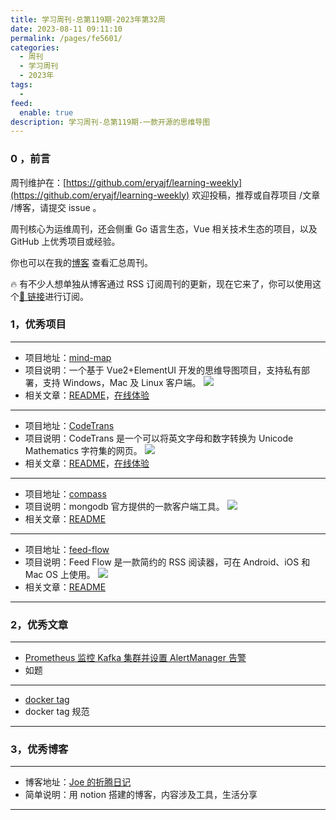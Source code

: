 ```yaml
---
title: 学习周刊-总第119期-2023年第32周
date: 2023-08-11 09:11:10
permalink: /pages/fe5601/
categories:
  - 周刊
  - 学习周刊
  - 2023年
tags:
  -
feed:
  enable: true
description: 学习周刊-总第119期-一款开源的思维导图
---
```


### 0 ，前言

周刊维护在：[https://github.com/eryajf/learning-weekly](https://github.com/eryajf/learning-weekly) 欢迎投稿，推荐或自荐项目 /文章 /博客，请提交 issue 。

周刊核心为运维周刊，还会侧重 Go 语言生态，Vue 相关技术生态的项目，以及 GitHub 上优秀项目或经验。

你也可以在我的[博客](http://fsvip.gitee.io/hexo-theme-fluid//learning-weekly/) 查看汇总周刊。

🔥 有不少人想单独从博客通过 RSS 订阅周刊的更新，现在它来了，你可以使用这个[🔗 链接](http://fsvip.gitee.io/hexo-theme-fluid//learning-weekly.xml)进行订阅。

### 1，优秀项目

---

- 项目地址：[mind-map](https://github.com/wanglin2/mind-map)
- 项目说明：一个基于 Vue2+ElementUI 开发的思维导图项目，支持私有部署，支持 Windows，Mac 及 Linux 客户端。
  ![](https://t.eryajf.net/imgs/2023/07/1690523242847.jpg)
- 相关文章：[README](https://github.com/wanglin2/mind-map#readme)，[在线体验](https://wanglin2.github.io/mind-map/#/)

---

- 项目地址：[CodeTrans](https://github.com/hsiao-feng/CodeTrans)
- 项目说明：CodeTrans 是一个可以将英文字母和数字转换为 Unicode Mathematics 字符集的网页。
  ![](https://t.eryajf.net/imgs/2023/07/1690523406674.jpg)
- 相关文章：[README](https://github.com/hsiao-feng/CodeTrans#readme)，[在线体验](https://hsiao-feng.github.io/CodeTrans)

---

- 项目地址：[compass](https://github.com/mongodb-js/compass)
- 项目说明：mongodb 官方提供的一款客户端工具。
  ![](https://t.eryajf.net/imgs/2023/07/1689777440259.png)
- 相关文章：[README](https://github.com/mongodb-js/compass#readme)

---

- 项目地址：[feed-flow](https://github.com/prof18/feed-flow)
- 项目说明：Feed Flow 是一款简约的 RSS 阅读器，可在 Android、iOS 和 Mac OS 上使用。
  ![](https://t.eryajf.net/imgs/2023/08/1690986290983.jpg)
- 相关文章：[README](https://github.com/prof18/feed-flow#readme)

---

### 2，优秀文章

---

- [Prometheus 监控 Kafka 集群并设置 AlertManager 告警](https://i4t.com/13732.html)
- 如题

---

- [docker tag](https://docs.docker.com/engine/reference/commandline/tag/)
- docker tag 规范

---

### 3，优秀博客

---

- 博客地址：[Joe 的折腾日记](https://houjoe.notion.site/houjoe/Joe-2a85f5be01004cd2b6a5ad26fbb948b1)
- 简单说明：用 notion 搭建的博客，内容涉及工具，生活分享

---
